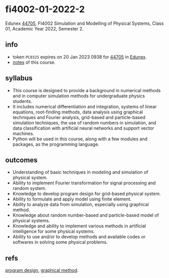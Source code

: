 # fi4002-01-2022-2
Edunex [44705](https://edunex.itb.ac.id/courses/44705/preview), FI4002 Simulation and Modelling of Physical Systems, Class 01, Academic Year 2022, Semester 2.


## info
+ token `PC0325` expires on 20 Jan 2023 0938 for [44705](https://edunex.itb.ac.id/courses/44705/preview) in [Edunex](https://edunex.itb.ac.id/edunex-landing).
+ [notes](note/README.md) of this course.


## syllabus
+ This course is designed to provide a background in numerical methods and in computer simulation methods for undergraduate physics students.
+ It includes numerical differentiation and integration, systems of linear equations, root-finding methods, data analysis using graphical techniques and Fourier analysis, grid-based and particle-based simulation techniques, the use of random numbers in simulation, and data classification with artificial neural networks and support vector machines.
+ Python will be used in this course, along with a few modules and packages, as the programming language.


## outcomes
+ Understanding of basic techniques in modeling and simulation of physical system.
+ Ability to implement Fourier transformation for signal processing and random system.
+ Knowledge to develop program design for grid-based physical system.
+ Ability to formulate and apply model using finite element.
+ Ability to analyze data from simulation, especially using graphical method.
+ Knowledge about random number-based and particle-based model of physical systems.
+ Knowledge and ability to implement various methods in artificial intelligence for some physical systems.
+ Ability to use and/or to develop methods and available codes or softwares in solving some physical problems. 


## refs
[program design](https://press.rebus.community/programmingfundamentals/chapter/program-design/), [graphical method](https://www.sciencedirect.com/topics/earth-and-planetary-sciences/graphical-method).
